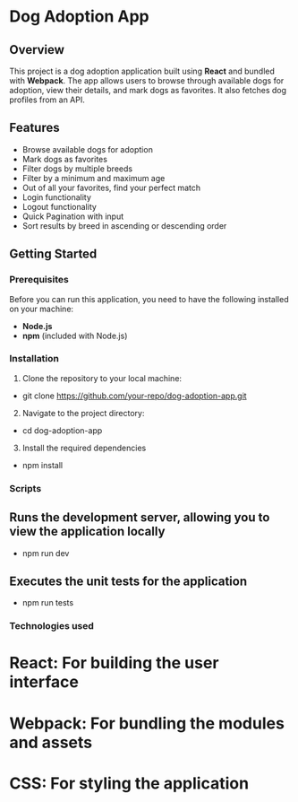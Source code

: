 # Dog Adoption App

## Overview
This project is a dog adoption application built using **React** and bundled with **Webpack**. The app allows users to browse through available dogs for adoption, view their details, and mark dogs as favorites. It also fetches dog profiles from an API.

## Features
- Browse available dogs for adoption
- Mark dogs as favorites
- Filter dogs by multiple breeds
- Filter by a minimum and maximum age
- Out of all your favorites, find your perfect match
- Login functionality
- Logout functionality
- Quick Pagination with input
- Sort results by breed in ascending or descending order

## Getting Started

### Prerequisites
Before you can run this application, you need to have the following installed on your machine:
- **Node.js**
- **npm** (included with Node.js)

### Installation
1. Clone the repository to your local machine:
- git clone https://github.com/your-repo/dog-adoption-app.git

2. Navigate to the project directory:
- cd dog-adoption-app

3. Install the required dependencies 
- npm install


### Scripts

## Runs the development server, allowing you to view the application locally
- npm run dev

## Executes the unit tests for the application
- npm run tests

### Technologies used

# React: For building the user interface
# Webpack: For bundling the modules and assets
# CSS: For styling the application
